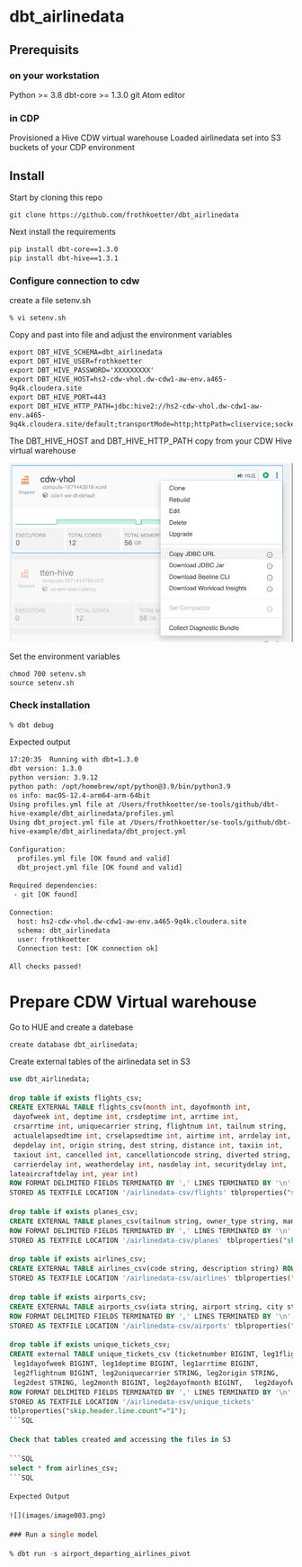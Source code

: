 # dbt_airlinedata

## Prerequisits

### on your workstation
Python >= 3.8
dbt-core >= 1.3.0
git
Atom editor

### in CDP

Provisioned a Hive CDW virtual warehouse
Loaded airlinedata set into S3 buckets of your CDP environment

## Install

Start by cloning this repo
```
git clone https://github.com/frothkoetter/dbt_airlinedata
```

Next install the requirements

```
pip install dbt-core==1.3.0
pip install dbt-hive==1.3.1
```

### Configure connection to cdw

create a file setenv.sh
```
% vi setenv.sh
```
Copy and past into file and adjust the environment variables

```
export DBT_HIVE_SCHEMA=dbt_airlinedata
export DBT_HIVE_USER=frothkoetter
export DBT_HIVE_PASSWORD='XXXXXXXXX'
export DBT_HIVE_HOST=hs2-cdw-vhol.dw-cdw1-aw-env.a465-9q4k.cloudera.site
export DBT_HIVE_PORT=443
export DBT_HIVE_HTTP_PATH=jdbc:hive2://hs2-cdw-vhol.dw-cdw1-aw-env.a465-9q4k.cloudera.site/default;transportMode=http;httpPath=cliservice;socketTimeout=60;ssl=true;auth=browser;
```
The DBT_HIVE_HOST and DBT_HIVE_HTTP_PATH copy from your CDW Hive virtual warehouse

![](images/image002.png)

Set the environment variables
```
chmod 700 setenv.sh
source setenv.sh
```

### Check installation

```
% dbt debug
```
Expected output

```
17:20:35  Running with dbt=1.3.0
dbt version: 1.3.0
python version: 3.9.12
python path: /opt/homebrew/opt/python@3.9/bin/python3.9
os info: macOS-12.4-arm64-arm-64bit
Using profiles.yml file at /Users/frothkoetter/se-tools/github/dbt-hive-example/dbt_airlinedata/profiles.yml
Using dbt_project.yml file at /Users/frothkoetter/se-tools/github/dbt-hive-example/dbt_airlinedata/dbt_project.yml

Configuration:
  profiles.yml file [OK found and valid]
  dbt_project.yml file [OK found and valid]

Required dependencies:
 - git [OK found]

Connection:
  host: hs2-cdw-vhol.dw-cdw1-aw-env.a465-9q4k.cloudera.site
  schema: dbt_airlinedata
  user: frothkoetter
  Connection test: [OK connection ok]

All checks passed!
```
# Prepare CDW Virtual warehouse

Go to HUE and create a datebase

```
create database dbt_airlinedata;
```

Create external tables of the airlinedata set in S3

```SQL
use dbt_airlinedata;

drop table if exists flights_csv;
CREATE EXTERNAL TABLE flights_csv(month int, dayofmonth int,
 dayofweek int, deptime int, crsdeptime int, arrtime int,
 crsarrtime int, uniquecarrier string, flightnum int, tailnum string,
 actualelapsedtime int, crselapsedtime int, airtime int, arrdelay int,
 depdelay int, origin string, dest string, distance int, taxiin int,
 taxiout int, cancelled int, cancellationcode string, diverted string,
 carrierdelay int, weatherdelay int, nasdelay int, securitydelay int,
lateaircraftdelay int, year int)
ROW FORMAT DELIMITED FIELDS TERMINATED BY ',' LINES TERMINATED BY '\n'
STORED AS TEXTFILE LOCATION '/airlinedata-csv/flights' tblproperties("skip.header.line.count"="1");

drop table if exists planes_csv;
CREATE EXTERNAL TABLE planes_csv(tailnum string, owner_type string, manufacturer string, issue_date string, model string, status string, aircraft_type string, engine_type string, year int)
ROW FORMAT DELIMITED FIELDS TERMINATED BY ',' LINES TERMINATED BY '\n'
STORED AS TEXTFILE LOCATION '/airlinedata-csv/planes' tblproperties("skip.header.line.count"="1");

drop table if exists airlines_csv;
CREATE EXTERNAL TABLE airlines_csv(code string, description string) ROW FORMAT DELIMITED FIELDS TERMINATED BY ',' LINES TERMINATED BY '\n'
STORED AS TEXTFILE LOCATION '/airlinedata-csv/airlines' tblproperties("skip.header.line.count"="1");

drop table if exists airports_csv;
CREATE EXTERNAL TABLE airports_csv(iata string, airport string, city string, state DOUBLE, country string, lat DOUBLE, lon DOUBLE)
ROW FORMAT DELIMITED FIELDS TERMINATED BY ',' LINES TERMINATED BY '\n'
STORED AS TEXTFILE LOCATION '/airlinedata-csv/airports' tblproperties("skip.header.line.count"="1");

drop table if exists unique_tickets_csv;
CREATE external TABLE unique_tickets_csv (ticketnumber BIGINT, leg1flightnum BIGINT, leg1uniquecarrier STRING, leg1origin STRING,   leg1dest STRING, leg1month BIGINT, leg1dayofmonth BIGINT,   
 leg1dayofweek BIGINT, leg1deptime BIGINT, leg1arrtime BIGINT,   
 leg2flightnum BIGINT, leg2uniquecarrier STRING, leg2origin STRING,   
 leg2dest STRING, leg2month BIGINT, leg2dayofmonth BIGINT,   leg2dayofweek BIGINT, leg2deptime BIGINT, leg2arrtime BIGINT )
ROW FORMAT DELIMITED FIELDS TERMINATED BY ',' LINES TERMINATED BY '\n'
STORED AS TEXTFILE LOCATION '/airlinedata-csv/unique_tickets'
tblproperties("skip.header.line.count"="1");
```SQL

Check that tables created and accessing the files in S3

```SQL
select * from airlines_csv;
```SQL

Expected Output

![](images/image003.png)

### Run a single model

% dbt run -s airport_departing_airlines_pivot
